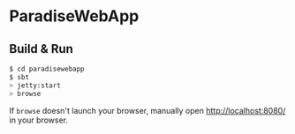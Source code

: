 # ParadiseWebApp #

## Build & Run ##

```sh
$ cd paradisewebapp
$ sbt
> jetty:start
> browse
```

If `browse` doesn't launch your browser, manually open [http://localhost:8080/](http://localhost:8080/) in your browser.
